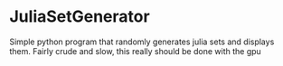 # JuliaSetGenerator
Simple python program that randomly generates julia sets and displays them. Fairly crude and slow, this really should be done with the gpu
